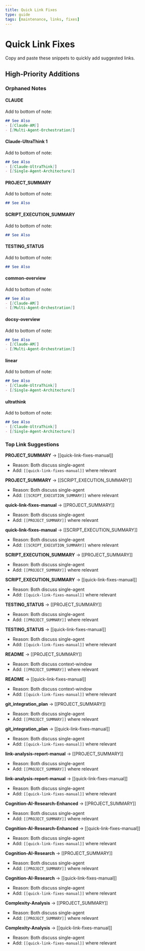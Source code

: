 ```yaml
---
title: Quick Link Fixes
type: guide
tags: [maintenance, links, fixes]
---
```


# Quick Link Fixes

Copy and paste these snippets to quickly add suggested links.

## High-Priority Additions

### Orphaned Notes

#### CLAUDE
Add to bottom of note:
```markdown
## See Also
- [[Claude-AM]]
- [[Multi-Agent-Orchestration]]
```

#### Claude-UltraThink 1
Add to bottom of note:
```markdown
## See Also
- [[Claude-UltraThink]]
- [[Single-Agent-Architecture]]
```

#### PROJECT_SUMMARY
Add to bottom of note:
```markdown
## See Also
```

#### SCRIPT_EXECUTION_SUMMARY
Add to bottom of note:
```markdown
## See Also
```

#### TESTING_STATUS
Add to bottom of note:
```markdown
## See Also
```

#### common-overview
Add to bottom of note:
```markdown
## See Also
- [[Claude-AM]]
- [[Multi-Agent-Orchestration]]
```

#### docsy-overview
Add to bottom of note:
```markdown
## See Also
- [[Claude-AM]]
- [[Multi-Agent-Orchestration]]
```

#### linear
Add to bottom of note:
```markdown
## See Also
- [[Claude-UltraThink]]
- [[Single-Agent-Architecture]]
```

#### ultrathink
Add to bottom of note:
```markdown
## See Also
- [[Claude-UltraThink]]
- [[Single-Agent-Architecture]]
```

### Top Link Suggestions

**PROJECT_SUMMARY** → [[quick-link-fixes-manual]]
- Reason: Both discuss single-agent
- Add: `[[quick-link-fixes-manual]]` where relevant

**PROJECT_SUMMARY** → [[SCRIPT_EXECUTION_SUMMARY]]
- Reason: Both discuss single-agent
- Add: `[[SCRIPT_EXECUTION_SUMMARY]]` where relevant

**quick-link-fixes-manual** → [[PROJECT_SUMMARY]]
- Reason: Both discuss single-agent
- Add: `[[PROJECT_SUMMARY]]` where relevant

**quick-link-fixes-manual** → [[SCRIPT_EXECUTION_SUMMARY]]
- Reason: Both discuss single-agent
- Add: `[[SCRIPT_EXECUTION_SUMMARY]]` where relevant

**SCRIPT_EXECUTION_SUMMARY** → [[PROJECT_SUMMARY]]
- Reason: Both discuss single-agent
- Add: `[[PROJECT_SUMMARY]]` where relevant

**SCRIPT_EXECUTION_SUMMARY** → [[quick-link-fixes-manual]]
- Reason: Both discuss single-agent
- Add: `[[quick-link-fixes-manual]]` where relevant

**TESTING_STATUS** → [[PROJECT_SUMMARY]]
- Reason: Both discuss single-agent
- Add: `[[PROJECT_SUMMARY]]` where relevant

**TESTING_STATUS** → [[quick-link-fixes-manual]]
- Reason: Both discuss single-agent
- Add: `[[quick-link-fixes-manual]]` where relevant

**README** → [[PROJECT_SUMMARY]]
- Reason: Both discuss context-window
- Add: `[[PROJECT_SUMMARY]]` where relevant

**README** → [[quick-link-fixes-manual]]
- Reason: Both discuss context-window
- Add: `[[quick-link-fixes-manual]]` where relevant

**git_integration_plan** → [[PROJECT_SUMMARY]]
- Reason: Both discuss single-agent
- Add: `[[PROJECT_SUMMARY]]` where relevant

**git_integration_plan** → [[quick-link-fixes-manual]]
- Reason: Both discuss single-agent
- Add: `[[quick-link-fixes-manual]]` where relevant

**link-analysis-report-manual** → [[PROJECT_SUMMARY]]
- Reason: Both discuss single-agent
- Add: `[[PROJECT_SUMMARY]]` where relevant

**link-analysis-report-manual** → [[quick-link-fixes-manual]]
- Reason: Both discuss single-agent
- Add: `[[quick-link-fixes-manual]]` where relevant

**Cognition-AI-Research-Enhanced** → [[PROJECT_SUMMARY]]
- Reason: Both discuss single-agent
- Add: `[[PROJECT_SUMMARY]]` where relevant

**Cognition-AI-Research-Enhanced** → [[quick-link-fixes-manual]]
- Reason: Both discuss single-agent
- Add: `[[quick-link-fixes-manual]]` where relevant

**Cognition-AI-Research** → [[PROJECT_SUMMARY]]
- Reason: Both discuss single-agent
- Add: `[[PROJECT_SUMMARY]]` where relevant

**Cognition-AI-Research** → [[quick-link-fixes-manual]]
- Reason: Both discuss single-agent
- Add: `[[quick-link-fixes-manual]]` where relevant

**Complexity-Analysis** → [[PROJECT_SUMMARY]]
- Reason: Both discuss single-agent
- Add: `[[PROJECT_SUMMARY]]` where relevant

**Complexity-Analysis** → [[quick-link-fixes-manual]]
- Reason: Both discuss single-agent
- Add: `[[quick-link-fixes-manual]]` where relevant

